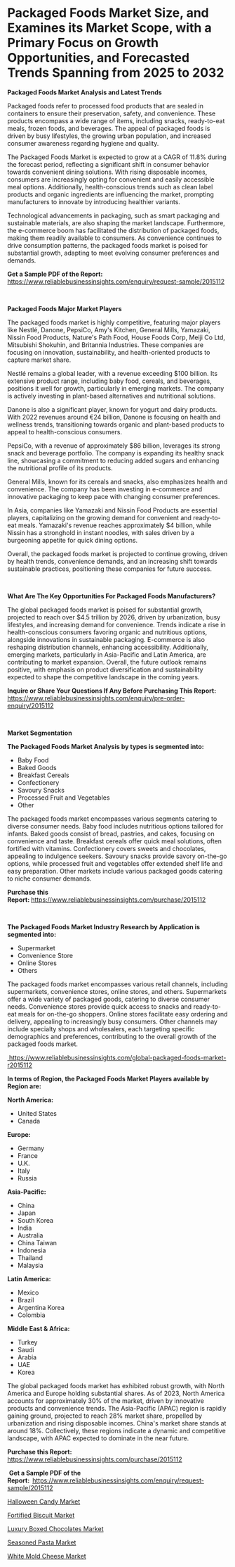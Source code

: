 <p><h1>Packaged Foods Market Size, and Examines its Market Scope, with a Primary Focus on Growth Opportunities, and Forecasted Trends Spanning from 2025 to 2032</h1></p><p><strong>Packaged Foods Market Analysis and Latest Trends</strong></p>
<p><p>Packaged foods refer to processed food products that are sealed in containers to ensure their preservation, safety, and convenience. These products encompass a wide range of items, including snacks, ready-to-eat meals, frozen foods, and beverages. The appeal of packaged foods is driven by busy lifestyles, the growing urban population, and increased consumer awareness regarding hygiene and quality.</p><p>The Packaged Foods Market is expected to grow at a CAGR of 11.8% during the forecast period, reflecting a significant shift in consumer behavior towards convenient dining solutions. With rising disposable incomes, consumers are increasingly opting for convenient and easily accessible meal options. Additionally, health-conscious trends such as clean label products and organic ingredients are influencing the market, prompting manufacturers to innovate by introducing healthier variants.</p><p>Technological advancements in packaging, such as smart packaging and sustainable materials, are also shaping the market landscape. Furthermore, the e-commerce boom has facilitated the distribution of packaged foods, making them readily available to consumers. As convenience continues to drive consumption patterns, the packaged foods market is poised for substantial growth, adapting to meet evolving consumer preferences and demands.</p></p>
<p><strong>Get a Sample PDF of the Report:&nbsp;</strong> <a href="https://www.reliablebusinessinsights.com/enquiry/request-sample/2015112?utm_campaign=100&utm_medium=2&utm_source=Github&utm_content=ia&utm_term=15022025&utm_id=packaged-foods">https://www.reliablebusinessinsights.com/enquiry/request-sample/2015112</a></p>
<p>&nbsp;</p>
<p><strong>Packaged Foods Major Market Players</strong></p>
<p><p>The packaged foods market is highly competitive, featuring major players like Nestlé, Danone, PepsiCo, Amy's Kitchen, General Mills, Yamazaki, Nissin Food Products, Nature's Path Food, House Foods Corp, Meiji Co Ltd, Mitsubishi Shokuhin, and Britannia Industries. These companies are focusing on innovation, sustainability, and health-oriented products to capture market share.</p><p>Nestlé remains a global leader, with a revenue exceeding $100 billion. Its extensive product range, including baby food, cereals, and beverages, positions it well for growth, particularly in emerging markets. The company is actively investing in plant-based alternatives and nutritional solutions.</p><p>Danone is also a significant player, known for yogurt and dairy products. With 2022 revenues around €24 billion, Danone is focusing on health and wellness trends, transitioning towards organic and plant-based products to appeal to health-conscious consumers.</p><p>PepsiCo, with a revenue of approximately $86 billion, leverages its strong snack and beverage portfolio. The company is expanding its healthy snack line, showcasing a commitment to reducing added sugars and enhancing the nutritional profile of its products.</p><p>General Mills, known for its cereals and snacks, also emphasizes health and convenience. The company has been investing in e-commerce and innovative packaging to keep pace with changing consumer preferences.</p><p>In Asia, companies like Yamazaki and Nissin Food Products are essential players, capitalizing on the growing demand for convenient and ready-to-eat meals. Yamazaki's revenue reaches approximately $4 billion, while Nissin has a stronghold in instant noodles, with sales driven by a burgeoning appetite for quick dining options.</p><p>Overall, the packaged foods market is projected to continue growing, driven by health trends, convenience demands, and an increasing shift towards sustainable practices, positioning these companies for future success.</p></p>
<p>&nbsp;</p>
<p><strong>What Are The Key Opportunities For Packaged Foods Manufacturers?</strong></p>
<p><p>The global packaged foods market is poised for substantial growth, projected to reach over $4.5 trillion by 2026, driven by urbanization, busy lifestyles, and increasing demand for convenience. Trends indicate a rise in health-conscious consumers favoring organic and nutritious options, alongside innovations in sustainable packaging. E-commerce is also reshaping distribution channels, enhancing accessibility. Additionally, emerging markets, particularly in Asia-Pacific and Latin America, are contributing to market expansion. Overall, the future outlook remains positive, with emphasis on product diversification and sustainability expected to shape the competitive landscape in the coming years.</p></p>
<p><strong>Inquire or Share Your Questions If Any Before Purchasing This Report:</strong> <a href="https://www.reliablebusinessinsights.com/enquiry/pre-order-enquiry/2015112?utm_campaign=100&utm_medium=2&utm_source=Github&utm_content=ia&utm_term=15022025&utm_id=packaged-foods">https://www.reliablebusinessinsights.com/enquiry/pre-order-enquiry/2015112</a></p>
<p>&nbsp;</p>
<p><strong>Market Segmentation</strong></p>
<p><strong>The Packaged Foods Market Analysis by types is segmented into:</strong></p>
<p><ul><li>Baby Food</li><li>Baked Goods</li><li>Breakfast Cereals</li><li>Confectionery</li><li>Savoury Snacks</li><li>Processed Fruit and Vegetables</li><li>Other</li></ul></p>
<p><p>The packaged foods market encompasses various segments catering to diverse consumer needs. Baby food includes nutritious options tailored for infants. Baked goods consist of bread, pastries, and cakes, focusing on convenience and taste. Breakfast cereals offer quick meal solutions, often fortified with vitamins. Confectionery covers sweets and chocolates, appealing to indulgence seekers. Savoury snacks provide savory on-the-go options, while processed fruit and vegetables offer extended shelf life and easy preparation. Other markets include various packaged goods catering to niche consumer demands.</p></p>
<p><strong>Purchase this Report:&nbsp;</strong><a href="https://www.reliablebusinessinsights.com/purchase/2015112?utm_campaign=100&utm_medium=2&utm_source=Github&utm_content=ia&utm_term=15022025&utm_id=packaged-foods">https://www.reliablebusinessinsights.com/purchase/2015112</a></p>
<p>&nbsp;</p>
<p><strong>The Packaged Foods Market Industry Research by Application is segmented into:</strong></p>
<p><ul><li>Supermarket</li><li>Convenience Store</li><li>Online Stores</li><li>Others</li></ul></p>
<p><p>The packaged foods market encompasses various retail channels, including supermarkets, convenience stores, online stores, and others. Supermarkets offer a wide variety of packaged goods, catering to diverse consumer needs. Convenience stores provide quick access to snacks and ready-to-eat meals for on-the-go shoppers. Online stores facilitate easy ordering and delivery, appealing to increasingly busy consumers. Other channels may include specialty shops and wholesalers, each targeting specific demographics and preferences, contributing to the overall growth of the packaged foods market.</p></p>
<p><a href="https://www.reliablebusinessinsights.com/global-packaged-foods-market-r2015112?utm_campaign=100&utm_medium=2&utm_source=Github&utm_content=ia&utm_term=15022025&utm_id=packaged-foods">&nbsp;https://www.reliablebusinessinsights.com/global-packaged-foods-market-r2015112</a></p>
<p><strong>In terms of Region, the Packaged Foods Market Players available by Region are:</strong></p>
<p>
    <p> <strong> North America: </strong>
        <ul>
            <li>United States</li>
            <li>Canada</li>
        </ul>
        </p> 
    <p> <strong> Europe: </strong>
        <ul>
            <li>Germany</li>
            <li>France</li>
            <li>U.K.</li>
            <li>Italy</li>
            <li>Russia</li>
        </ul>
        </p> 
    <p> <strong> Asia-Pacific: </strong>
        <ul>
            <li>China</li>
            <li>Japan</li>
            <li>South Korea</li>
            <li>India</li>
            <li>Australia</li>
            <li>China Taiwan</li>
            <li>Indonesia</li>
            <li>Thailand</li>
            <li>Malaysia</li>
        </ul>
        </p> 
    <p> <strong> Latin America: </strong>
        <ul>
            <li>Mexico</li>
            <li>Brazil</li>
            <li>Argentina Korea</li>
            <li>Colombia</li>
        </ul>
        </p> 
    <p> <strong> Middle East & Africa: </strong>
        <ul>
            <li>Turkey</li>
            <li>Saudi</li>
            <li>Arabia</li>
            <li>UAE</li>
            <li>Korea</li>
        </ul>
    </p>
    </p>
<p><p>The global packaged foods market has exhibited robust growth, with North America and Europe holding substantial shares. As of 2023, North America accounts for approximately 30% of the market, driven by innovative products and convenience trends. The Asia-Pacific (APAC) region is rapidly gaining ground, projected to reach 28% market share, propelled by urbanization and rising disposable incomes. China's market share stands at around 18%. Collectively, these regions indicate a dynamic and competitive landscape, with APAC expected to dominate in the near future.</p></p>
<p><strong>Purchase this Report: </strong><a href="https://www.reliablebusinessinsights.com/purchase/2015112?utm_campaign=100&utm_medium=2&utm_source=Github&utm_content=ia&utm_term=15022025&utm_id=packaged-foods">https://www.reliablebusinessinsights.com/purchase/2015112</a></p>
<p>&nbsp;<strong>Get a Sample PDF of the Report:&nbsp;&nbsp;</strong><a href="https://www.reliablebusinessinsights.com/enquiry/request-sample/2015112?utm_campaign=100&utm_medium=2&utm_source=Github&utm_content=ia&utm_term=15022025&utm_id=packaged-foods">https://www.reliablebusinessinsights.com/enquiry/request-sample/2015112</a></p>
<p><strong></strong></p>
<p><p><a href="https://github.com/mqhayigurbaj/Market-Research-Report-List-1/blob/main/halloween-candy-market.md?utm_campaign=100&utm_medium=2&utm_source=Github&utm_content=ia&utm_term=15022025&utm_id=packaged-foods">Halloween Candy Market</a></p><p><a href="https://github.com/xalatieusope/Market-Research-Report-List-1/blob/main/fortified-biscuit-market.md?utm_campaign=100&utm_medium=2&utm_source=Github&utm_content=ia&utm_term=15022025&utm_id=packaged-foods">Fortified Biscuit Market</a></p><p><a href="https://github.com/stickkinkel/Market-Research-Report-List-1/blob/main/luxury-boxed-chocolates-market.md?utm_campaign=100&utm_medium=2&utm_source=Github&utm_content=ia&utm_term=15022025&utm_id=packaged-foods">Luxury Boxed Chocolates Market</a></p><p><a href="https://github.com/lefiobakali/Market-Research-Report-List-1/blob/main/seasoned-pasta-market.md?utm_campaign=100&utm_medium=2&utm_source=Github&utm_content=ia&utm_term=15022025&utm_id=packaged-foods">Seasoned Pasta Market</a></p><p><a href="https://github.com/kaloyhboosh/Market-Research-Report-List-1/blob/main/white-mold-cheese-market.md?utm_campaign=100&utm_medium=2&utm_source=Github&utm_content=ia&utm_term=15022025&utm_id=packaged-foods">White Mold Cheese Market</a></p></p>